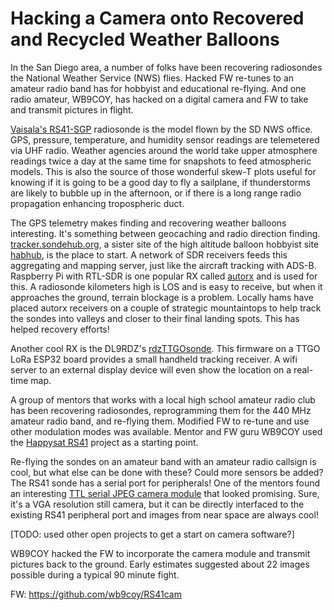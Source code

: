 # Hacking a Camera onto Recovered and Recycled Weather Balloons

In the San Diego area, a number of folks have been recovering radiosondes the
National Weather Service (NWS) flies.  Hacked FW re-tunes to an amateur radio
band has for hobbyist and educational re-flying.  And one radio amateur,
WB9COY, has hacked on a digital camera and FW to take and transmit pictures in
flight.

[Vaisala's RS41-SGP](https://www.vaisala.com/en/products/weather-environmental-sensors/upper-air-radiosondes-rs41) radiosonde is the model flown by the SD
NWS office.  GPS, pressure, temperature, and humidity sensor readings are
telemetered via UHF radio.  Weather agencies around the world take upper
atmosphere readings twice a day at the same time for snapshots to feed
atmospheric models.  This is also the source of those wonderful skew-T plots
useful for knowing if it is going to be a good day to fly a sailplane, if
thunderstorms are likely to bubble up in the afternoon, or if there is a long
range radio propagation enhancing tropospheric duct.


The GPS telemetry makes finding and recovering weather balloons interesting.
It's something between geocaching and radio direction finding.
[tracker.sondehub.org](https://tracker.sondehub.org/), a sister site of the
high altitude balloon hobbyist site [habhub](http://habhub.org/), is the
place to start.  A network of SDR receivers feeds this aggregating and mapping
server, just like the aircraft tracking with ADS-B.  Raspberry Pi with RTL-SDR
is one popular RX called
[autorx](https://github.com/projecthorus/radiosonde_auto_rx/wiki) and is used
for this.  A radiosonde kilometers high is LOS and is easy to receive, but
when it approaches the ground, terrain blockage is a problem.  Locally hams
have placed autorx receivers on a couple of strategic mountaintops to help
track the sondes into valleys and closer to their final landing spots.  This
has helped recovery efforts!

Another cool RX is the DL9RDZ's
[rdzTTGOsonde](https://github.com/dl9rdz/rdz_ttgo_sonde).  This firmware on
a TTGO LoRa ESP32 board provides a small handheld tracking receiver.  A wifi
server to an external display device will even show the location on a real-time
map.

A group of mentors that works with a local high school amateur radio club has
been recovering radiosondes, reprogramming them for the 440 MHz amateur radio
band, and re-flying them.  Modified FW to re-tune and use other modulation
modes was available.  Mentor and FW guru WB9COY used the 
[Happysat RS41](https://github.com/happysat/Vaisala-RS-41-SGP-Modification/blob/main/README.md)
project as a starting point.

Re-flying the sondes on an amateur band with an amateur radio callsign is cool,
but what else can be done with these?  Could more sensors be added?  The RS41
sonde has a serial port for peripherals!  One of the mentors found an
interesting
[TTL serial JPEG camera module](https://www.ebay.com/itm/284309055541)
that looked promising.  Sure, it's a VGA resolution still camera, but it can
be directly interfaced to the existing RS41 peripheral port and images from
near space are always cool!

[TODO:  used other open projects to get a start on camera software?]

WB9COY hacked the FW to incorporate the camera module and transmit pictures
back to the ground.  Early estimates suggested about 22 images possible during
a typical 90 minute fight.

FW:  https://github.com/wb9coy/RS41cam
